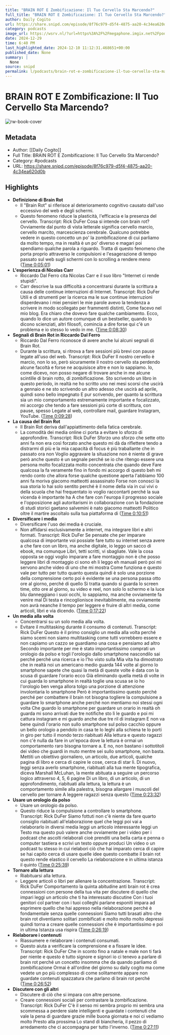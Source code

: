 ```yaml
---
title: "BRAIN ROT E Zombificazione: Il Tuo Cervello Sta Marcendo?"
full_title: "BRAIN ROT E Zombificazione: Il Tuo Cervello Sta Marcendo?"
author: Daily Cogito
url: https://share.snipd.com/episode/8f76c979-d5f4-4875-aa20-4c34ea620d0b
category: podcasts
image_url: https://wsrv.nl/?url=https%3A%2F%2Fmegaphone.imgix.net%2Fpodcasts%2F177bc612-1af5-11ec-bff3-6bcded6ec32e%2Fimage%2FDAILY_COGITO_NEW_VOIS_01.jpg%3Fixlib%3Drails-4.3.1%26max-w%3D3000%26max-h%3D3000%26fit%3Dcrop%26auto%3Dformat%2Ccompress&w=100&h=100
date: 2024-12-29
time: 6:40 PM
last_highlighted_date: 2024-12-10 11:12:31.468651+00:00
published_date: None
summary: |
  None
source: snipd
permalink: l/podcasts/brain-rot-e-zombificazione-il-tuo-cervello-sta-marcendo
---
```

# BRAIN ROT E Zombificazione: Il Tuo Cervello Sta Marcendo?

![rw-book-cover](https://wsrv.nl/?url=https%3A%2F%2Fmegaphone.imgix.net%2Fpodcasts%2F177bc612-1af5-11ec-bff3-6bcded6ec32e%2Fimage%2FDAILY_COGITO_NEW_VOIS_01.jpg%3Fixlib%3Drails-4.3.1%26max-w%3D3000%26max-h%3D3000%26fit%3Dcrop%26auto%3Dformat%2Ccompress&w=100&h=100)

## Metadata
- Author: [[Daily Cogito]]
- Full Title: BRAIN ROT E Zombificazione: Il Tuo Cervello Sta Marcendo?
- Category: #podcasts
- URL: https://share.snipd.com/episode/8f76c979-d5f4-4875-aa20-4c34ea620d0b

## Highlights
- **Definizione di Brain Rot**
  - Il "Brain Rot" si riferisce al deterioramento cognitivo causato dall'uso eccessivo del web e degli schermi.
  - Questo fenomeno riduce la plasticità, l'efficacia e la presenza del cervello.
  Transcript:
  Rick DuFer
  Cosa si intende con brain rot? Ovviamente dal punto di vista letterale significa cervello marcio, cervello marcito, marcescienza cerebrale. Qualcuno potrebbe vedere in questo concetto un po' la zombificazione di cui parliamo da molto tempo, ma in realtà è un po' diverso e magari poi spendiamo qualche parola a riguardo. Tratta di questo fenomeno che porta proprio attraverso le compulsioni e l'esagerazione di tempo passato sul web sugli schermi con lo scrolling a rendere meno ([Time 0:05:01](https://share.snipd.com/snip/06edd27c-95a6-4dfb-8072-624b78e3dbb2))
- **L'esperienza di Nicolas Carr**
  - Riccardo Dal Ferro cita Nicolas Carr e il suo libro "Internet ci rende stupidi".
  - Carr descrive la sua difficoltà a concentrarsi durante la scrittura a causa delle continue interruzioni di Internet.
  Transcript:
  Rick DuFer
  Utili e di strumenti per la ricerca ma le sue continue interruzioni disperdevano i miei pensieri le mie parole avevo la tendenza a scrivere in modo scollegato per frammenti distinti, Come facevo nel mio blog. Era chiaro che dovevo fare qualche cambiamento. Ecco, quando lo dice un autore comunque di un bestseller, quando lo dicono scienziati, altri filosofi, comincia a dire forse qui c'è un problema e io stesso lo vedo in me. ([Time 0:08:30](https://share.snipd.com/snip/664bec37-d5d7-4b8f-8d03-82f4dbcc2b45))
- **Segnali di Brain Rot in Riccardo Dal Ferro**
  - Riccardo Dal Ferro riconosce di avere anche lui alcuni segnali di Brain Rot.
  - Durante la scrittura, si ritrova a fare sessioni più brevi con pause legate all'uso del web.
  Transcript:
  Rick DuFer
  Il nostro cervello è marcio, non lo so, però sicuramente il nostro cervello sta perdendo alcune facoltà e forse ne acquisisce altre e non lo sappiamo. Io, come dicevo, non posso negare di trovare anche in me alcune scintille di brain rotto, di zombificazione. Sto scrivendo un libro in questo periodo, in realtà ne ho scritto uno nei mesi scorsi che uscirà a gennaio e ne sto scrivendo un altro adesso che uscirà ad aprile, quindi sono bello impegnato E pur scrivendo, per quanto la scrittura sia un mio comportamento estremamente importante e focalizzato, mi accorgo che tendo a fare sessioni più corte di scrittura, con pause, spesso Legate al web, controllare mail, guardare Instagram, YouTube. ([Time 0:09:28](https://share.snipd.com/snip/5ace4a02-5b44-4e73-9f9d-b32eac2210fb))
- **La causa del Brain Rot**
  - Il Brain Rot deriva dall'appiattimento della fatica cerebrale.
  - La comodità dei media online ci porta a evitare lo sforzo di approfondire.
  Transcript:
  Rick DuFer
  Sforzo uno sforzo che sette otto anni fa non era così forzato anche questo mi dà da riflettere tendo a distrarmi di più e la mia capacità di focus è più traballante che in passato ora non Voglio aggravare la situazione non è niente di grave però anche questo è un segnale perché se io che ritengo essere una persona molto focalizzata molto concentrata che quando deve Fare qualcosa la fa veramente fino in fondo mi accorgo di questo beh mi rendo conto che allora forse qualche questione aperta l'abbiamo 100 anni fa moriva giacomo matteotti assassinato Forse non conosci la sua storia lo hai solo sentito perché è il nome della via in cui vivi o della scuola che hai frequentato io voglio raccontarti perché la sua vicenda è importante ha A che fare con l'europa il progresso sociale e l'opposizione agli autoritarismi in collaborazione con la fondazione di studi storici gaetano salvemini è nato giacomo matteotti Politico oltre il martire ascoltalo sulla tua piattaforma di ([Time 0:10:51](https://share.snipd.com/snip/ea837dc3-1b43-4cd8-b866-6ecefbe5af2f))
- **Diversificare i media**
  - Diversificare l'uso dei media è cruciale.
  - Non affidarsi esclusivamente a internet, ma integrare libri e altri formati.
  Transcript:
  Rick DuFer
  Se pensate che per imparare qualcosa di importante voi possiate fare tutto su internet senza avere a che fare con un libro, ma anche digitale, io leggo un sacco di ebook, ma comunque Libri, tetti scritti, vi sbagliate. Vale la cosa opposta se oggi voglio imparare a fare montaggio non è che posso leggere libri di montaggio ci sono eh li leggo eh manuali però poi mi servono anche video di uno che mi mostra Come funziona e questo vale per tutto per tutto quanto questa quindi è solo una porzione della comprensione certo poi è evidente se una persona passa otto ore al giorno, perché di quello Si tratta quando si guarda lo screen time, otto ore al giorno, su video e reel, non solo lo schermo e la luce blu danneggiano i suoi occhi, lo sappiamo, ma anche ovviamente fa venire mal Di testa e rincoglionisce inevitabilmente, ma ovviamente non avrà neanche il tempo per leggere e fruire di altri media, come articoli, libri e via dicendo. ([Time 0:17:22](https://share.snipd.com/snip/015f35fe-4b7a-482e-9f64-5f1314532697))
- **Un media alla volta**
  - Concentrarsi su un solo media alla volta.
  - Evitare il multitasking durante il consumo di contenuti.
  Transcript:
  Rick DuFer
  Questo è il primo consiglio un media alla volta perché siamo scemi non siamo multitasking come tutti vorrebbero essere e non capiamo un cazzo se guardiamo una cosa e pensiamo ad altro Secondo importante per me è stato importantissimo comprati un orologio da polso e togli l'orologio dallo smartphone nascondilo sai perché perché una ricerca e io l'ho visto sulla Mia vita ha dimostrato che in realtà noi un americano medio guarda 144 volte al giorno lo smartphone sapete che quasi la metà di queste volte è data con la scusa di guardare l'orario ecco Già eliminando quella metà di volte in cui guarda lo smartphone in realtà toglie una scusa se io ho l'orologio ben venga allora tolgo una porzione di attenzione involontaria lo smartphone Però è importantissimo questo perché perché per combattere il brain rot bisogna togliere la compulsione a guardare lo smartphone anche perché non mentiamo noi stessi ogni volta Che guardo lo smartphone per guardare un orario in realtà oh guarda mi sono arrivati due tre notifiche sto lì le guardo e poi mi cattura instagram e mi guardo anche due tre ril di instagram E non va bene quindi l'orario non sullo smartphone sul polso cacchio oppure un bello orologio a pendolo in casa te lo leghi alla schiena te lo porti in giro per tutto il mondo terzo riabituati Alla lettura e questo ragazzi non c'è nulla da fare in un'epoca dove la lettura è ormai un comportamento raro bisogna tornare a. E no, non bastano i sottotitoli dei video che guardi in muto mentre sei sullo smartphone, non basta. Mettiti un obiettivo giornaliero, un articolo, due articoli, qualche pagina di libro e cerca di capire le cose, cerca di star lì. Di nuovo, leggi senza averlo smartphone, riabituati alla tua mente tipografica, diceva Marshall McLuhan, la mente abituata a seguire un percorso logico attraverso 4, 5, 6 pagine Di un libro, di un articolo, di un approfondimento, riabituati alla lettura, la lettura è un comportamento simile alla palestra, bisogna allargare i muscoli del cervello per tornare A leggere ragazzi senza questo ([Time 0:23:32](https://share.snipd.com/snip/ac96afc2-a8ef-4673-9070-86790e0337c6))
- **Usare un orologio da polso**
  - Usare un orologio da polso.
  - Questo riduce la compulsione a controllare lo smartphone.
  Transcript:
  Rick DuFer
  Siamo fottuti non c'è niente da fare quarto consiglio riabituati all'elaborazione quel che leggi poi vai a rielaborarlo in diversi media leggi un articolo interessante leggi un Testo ma questo può valere anche ovviamente per i video per i podcast che ascolti rielaborali cioè prenditi una bella carta e penna o computer tastiera e scrivi un testo oppure produci Un video o un podcast tu stesso in cui rielabori ciò che hai imparato cerca di capire se hai capito cerca di usare quelle idee questo combatte il brain rot questo rende elastico il cervello La rielaborazione e in ultima istanza il quinto ([Time 0:25:39](https://share.snipd.com/snip/03e31b29-4aa4-4a79-b6f2-0ad06f40c70e))
- **Tornare alla lettura**
  - Riabituarsi alla lettura.
  - Leggere articoli o libri per allenare la concentrazione.
  Transcript:
  Rick DuFer
  Comportamento la quinta abitudine anti brain rot è crea connessioni con persone della tua vita per discutere di quello che impari leggi un articolo che ti ha interessato discutine Con i tuoi genitori col partner con i tuoi colleghi parlane esponiti impara ad esprimere quello che hai appreso nella rielaborazione perché è fondamentale senza quelle connessioni Siamo tutti brasati altro che brain rot diventiamo solitari zombificati e molto molto molto depressi quindi torna a creare quelle connessioni che è importantissimo e poi in ultima Istanza usa rispira ([Time 0:26:19](https://share.snipd.com/snip/06900988-ee13-4071-8ebc-2a7e9bffa1e9))
- **Rielaborare i contenuti**
  - Riassumere e rielaborare i contenuti consumati.
  - Questo aiuta a verificare la comprensione e a fissare le idee.
  Transcript:
  Rick DuFer
  Che in sconto fino a natale e male non ti farà per niente e questo è tutto signore e signori io ci tenevo a parlare di brain rot perché un concetto insomma che da quando parliamo di zombificazione Ormai è all'ordine del giorno su daily cogito ma come vedete un po più complesso di come solitamente appare non guardate contenuti spazzatura che parlano di brain rot perché ([Time 0:26:52](https://share.snipd.com/snip/fda15d15-c5f8-4024-9b4d-60bdab763359))
- **Discutere con gli altri**
  - Discutere di ciò che si impara con altre persone.
  - Creare connessioni sociali per contrastare la zombificazione.
  Transcript:
  Rick DuFer
  C'è il senso mi sembra proprio mi sembra una scommessa a perdere siate intelligenti e guardate i contenuti che vale la pena di guardare grazie mille buona giornata e noi ci vediamo molto Presto alla prossima Lo stand di biancheria, il pezzo di arredamento che ci accompagna per tutto l'inverno. ([Time 0:27:11](https://share.snipd.com/snip/5c7f83e0-3d95-41d7-ad34-fb9df8bbc94b))


